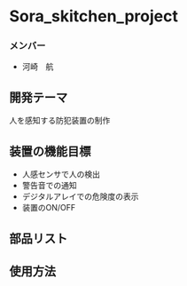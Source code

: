 # Sora_skitchen_project
### メンバー
+ 河崎　航


## 開発テーマ
人を感知する防犯装置の制作

## 装置の機能目標
+ 人感センサで人の検出
+ 警告音での通知
+ デジタルアレイでの危険度の表示
+ 装置のON/OFF

## 部品リスト

## 使用方法

